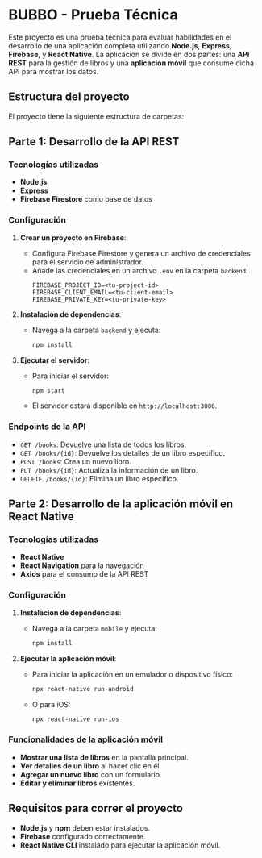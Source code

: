 # BUBBO - Prueba Técnica

Este proyecto es una prueba técnica para evaluar habilidades en el desarrollo de una aplicación completa utilizando **Node.js**, **Express**, **Firebase**, y **React Native**. La aplicación se divide en dos partes: una **API REST** para la gestión de libros y una **aplicación móvil** que consume dicha API para mostrar los datos.

## Estructura del proyecto

El proyecto tiene la siguiente estructura de carpetas:


## Parte 1: Desarrollo de la API REST

### Tecnologías utilizadas
- **Node.js**
- **Express**
- **Firebase Firestore** como base de datos

### Configuración

1. **Crear un proyecto en Firebase**: 
   - Configura Firebase Firestore y genera un archivo de credenciales para el servicio de administrador.
   - Añade las credenciales en un archivo `.env` en la carpeta `backend`:
     ```
     FIREBASE_PROJECT_ID=<tu-project-id>
     FIREBASE_CLIENT_EMAIL=<tu-client-email>
     FIREBASE_PRIVATE_KEY=<tu-private-key>
     ```

2. **Instalación de dependencias**:
   - Navega a la carpeta `backend` y ejecuta:
     ```bash
     npm install
     ```

3. **Ejecutar el servidor**:
   - Para iniciar el servidor:
     ```bash
     npm start
     ```
   - El servidor estará disponible en `http://localhost:3000`.

### Endpoints de la API

- `GET /books`: Devuelve una lista de todos los libros.
- `GET /books/{id}`: Devuelve los detalles de un libro específico.
- `POST /books`: Crea un nuevo libro.
- `PUT /books/{id}`: Actualiza la información de un libro.
- `DELETE /books/{id}`: Elimina un libro específico.

## Parte 2: Desarrollo de la aplicación móvil en React Native

### Tecnologías utilizadas
- **React Native**
- **React Navigation** para la navegación
- **Axios** para el consumo de la API REST

### Configuración

1. **Instalación de dependencias**:
   - Navega a la carpeta `mobile` y ejecuta:
     ```bash
     npm install
     ```

2. **Ejecutar la aplicación móvil**:
   - Para iniciar la aplicación en un emulador o dispositivo físico:
     ```bash
     npx react-native run-android
     ```
   - O para iOS:
     ```bash
     npx react-native run-ios
     ```

### Funcionalidades de la aplicación móvil

- **Mostrar una lista de libros** en la pantalla principal.
- **Ver detalles de un libro** al hacer clic en él.
- **Agregar un nuevo libro** con un formulario.
- **Editar y eliminar libros** existentes.

## Requisitos para correr el proyecto

- **Node.js** y **npm** deben estar instalados.
- **Firebase** configurado correctamente.
- **React Native CLI** instalado para ejecutar la aplicación móvil.






